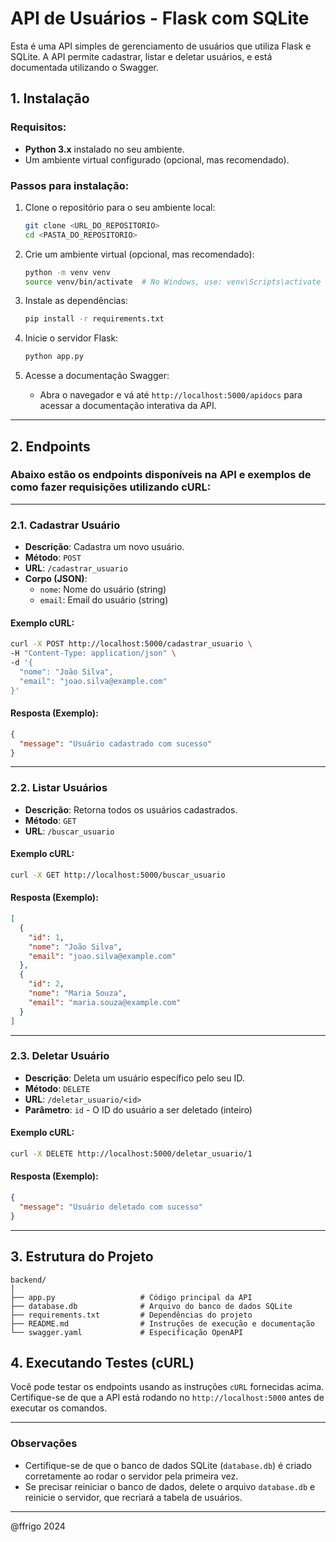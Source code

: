 # API de Usuários - Flask com SQLite

Esta é uma API simples de gerenciamento de usuários que utiliza Flask e SQLite. A API permite cadastrar, listar e deletar usuários, e está documentada utilizando o Swagger.

## 1. Instalação

### Requisitos:

- **Python 3.x** instalado no seu ambiente.
- Um ambiente virtual configurado (opcional, mas recomendado).

### Passos para instalação:

1. Clone o repositório para o seu ambiente local:
   ```bash
   git clone <URL_DO_REPOSITORIO>
   cd <PASTA_DO_REPOSITORIO>
   ```

2. Crie um ambiente virtual (opcional, mas recomendado):
   ```bash
   python -m venv venv
   source venv/bin/activate  # No Windows, use: venv\Scripts\activate
   ```

3. Instale as dependências:
   ```bash
   pip install -r requirements.txt
   ```

4. Inicie o servidor Flask:
   ```bash
   python app.py
   ```

5. Acesse a documentação Swagger:
   - Abra o navegador e vá até `http://localhost:5000/apidocs` para acessar a documentação interativa da API.

---

## 2. Endpoints

### Abaixo estão os endpoints disponíveis na API e exemplos de como fazer requisições utilizando **cURL**:

---

### 2.1. Cadastrar Usuário

- **Descrição**: Cadastra um novo usuário.
- **Método**: `POST`
- **URL**: `/cadastrar_usuario`
- **Corpo (JSON)**:
  - `nome`: Nome do usuário (string)
  - `email`: Email do usuário (string)

#### Exemplo cURL:
```bash
curl -X POST http://localhost:5000/cadastrar_usuario \
-H "Content-Type: application/json" \
-d '{
  "nome": "João Silva",
  "email": "joao.silva@example.com"
}'
```

#### Resposta (Exemplo):
```json
{
  "message": "Usuário cadastrado com sucesso"
}
```

---

### 2.2. Listar Usuários

- **Descrição**: Retorna todos os usuários cadastrados.
- **Método**: `GET`
- **URL**: `/buscar_usuario`

#### Exemplo cURL:
```bash
curl -X GET http://localhost:5000/buscar_usuario
```

#### Resposta (Exemplo):
```json
[
  {
    "id": 1,
    "nome": "João Silva",
    "email": "joao.silva@example.com"
  },
  {
    "id": 2,
    "nome": "Maria Souza",
    "email": "maria.souza@example.com"
  }
]
```

---

### 2.3. Deletar Usuário

- **Descrição**: Deleta um usuário específico pelo seu ID.
- **Método**: `DELETE`
- **URL**: `/deletar_usuario/<id>`
- **Parâmetro**: `id` - O ID do usuário a ser deletado (inteiro)

#### Exemplo cURL:
```bash
curl -X DELETE http://localhost:5000/deletar_usuario/1
```

#### Resposta (Exemplo):
```json
{
  "message": "Usuário deletado com sucesso"
}
```

---

## 3. Estrutura do Projeto

```
backend/
│
├── app.py                   # Código principal da API
├── database.db              # Arquivo do banco de dados SQLite
├── requirements.txt         # Dependências do projeto
├── README.md                # Instruções de execução e documentação
└── swagger.yaml             # Especificação OpenAPI
```

## 4. Executando Testes (cURL)

Você pode testar os endpoints usando as instruções `cURL` fornecidas acima. Certifique-se de que a API está rodando no `http://localhost:5000` antes de executar os comandos.

---

### Observações

- Certifique-se de que o banco de dados SQLite (`database.db`) é criado corretamente ao rodar o servidor pela primeira vez.
- Se precisar reiniciar o banco de dados, delete o arquivo `database.db` e reinicie o servidor, que recriará a tabela de usuários.

---

@ffrigo 2024
